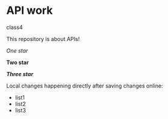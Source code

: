 # API work 

class4

This repository is about APIs!

*One star*

**Two star**

***Three star***

Local changes happening directly after saving changes online:
- list1
- list2
- list3